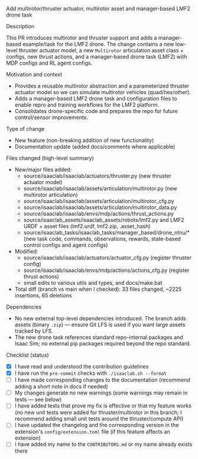 Add multirotor/thruster actuator, multirotor asset and manager-based LMF2 drone task

Description

This PR introduces multirotor and thruster support and adds a manager-based example/task for the LMF2 drone. The change contains a new low-level thruster actuator model, a new `Multirotor` articulation asset class + configs, new thrust actions, and a manager-based drone task (LMF2) with MDP configs and RL agent configs.

Motivation and context
- Provides a reusable multirotor abstraction and a parameterized thruster actuator model so we can simulate multirotor vehicles (quad/hex/other).
- Adds a manager-based LMF2 drone task and configuration files to enable repro and training workflows for the LMF2 platform.
- Consolidates drone-specific code and prepares the repo for future control/sensor improvements.

Type of change
- New feature (non-breaking addition of new functionality)
- Documentation update (added docs/comments where applicable)

Files changed (high-level summary)
- New/major files added:
  - source/isaaclab/isaaclab/actuators/thruster.py (new thruster actuator model)
  - source/isaaclab/isaaclab/assets/articulation/multirotor.py (new multirotor articulation)
  - source/isaaclab/isaaclab/assets/articulation/multirotor_cfg.py
  - source/isaaclab/isaaclab/assets/articulation/multirotor_data.py
  - source/isaaclab/isaaclab/envs/mdp/actions/thrust_actions.py
  - source/isaaclab_assets/isaaclab_assets/robots/lmf2.py and LMF2 URDF + asset files (lmf2.urdf, lmf2.zip, .asset_hash)
  - source/isaaclab_tasks/isaaclab_tasks/manager_based/drone_ntnu/* (new task code, commands, observations, rewards, state-based control configs and agent configs)
- Modified:
  - source/isaaclab/isaaclab/actuators/actuator_cfg.py (register thruster config)
  - source/isaaclab/isaaclab/envs/mdp/actions/actions_cfg.py (register thrust actions)
  - small edits to various utils and types, and docs/make.bat
- Total diff (branch vs main when I checked): 33 files changed, ~2225 insertions, 65 deletions

Dependencies
- No new external top-level dependencies introduced. The branch adds assets (binary `.zip`) — ensure Git LFS is used if you want large assets tracked by LFS.
- The new drone task references standard repo-internal packages and Isaac Sim; no external pip packages required beyond the repo standard.

Checklist (status)
- [x] I have read and understood the contribution guidelines
- [x] I have run the `pre-commit` checks with `./isaaclab.sh --format`
- [ ] I have made corresponding changes to the documentation (recommend adding a short note in docs if needed)
- [ ] My changes generate no new warnings (some warnings may remain in tests — see below)
- [ ] I have added tests that prove my fix is effective or that my feature works (no new unit tests were added for thruster/multirotor in this branch; I recommend adding small unit tests around the thruster/compute API)
- [ ] I have updated the changelog and the corresponding version in the extension's `config/extension.toml` file (if this feature affects an extension)
- [ ] I have added my name to the `CONTRIBUTORS.md` or my name already exists there